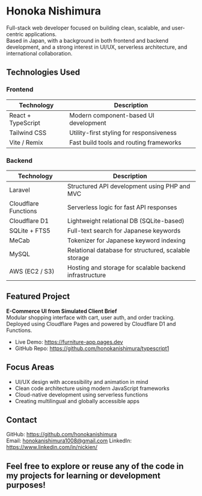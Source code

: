# Honoka Nishimura

Full-stack web developer focused on building clean, scalable, and user-centric applications.  
Based in Japan, with a background in both frontend and backend development, and a strong interest in UI/UX, serverless architecture, and international collaboration.

## Technologies Used

### Frontend
| Technology         | Description                              |
|--------------------|------------------------------------------|
| React + TypeScript | Modern component-based UI development    |
| Tailwind CSS       | Utility-first styling for responsiveness |
| Vite / Remix       | Fast build tools and routing frameworks  |

### Backend
| Technology           | Description                                                |
|----------------------|------------------------------------------------------------|
| Laravel              | Structured API development using PHP and MVC              |
| Cloudflare Functions | Serverless logic for fast API responses                   |
| Cloudflare D1        | Lightweight relational DB (SQLite-based)                  |
| SQLite + FTS5        | Full-text search for Japanese keywords                    |
| MeCab                | Tokenizer for Japanese keyword indexing                   |
| MySQL                | Relational database for structured, scalable storage      |
| AWS (EC2 / S3)       | Hosting and storage for scalable backend infrastructure   |


## Featured Project

**E-Commerce UI from Simulated Client Brief**  
Modular shopping interface with cart, user auth, and order tracking.  
Deployed using Cloudflare Pages and powered by Cloudflare D1 and Functions.

- Live Demo: https://furniture-app.pages.dev  
- GitHub Repo: https://github.com/honokanishimura/typescript1

## Focus Areas

- UI/UX design with accessibility and animation in mind
- Clean code architecture using modern JavaScript frameworks
- Cloud-native development using serverless functions
- Creating multilingual and globally accessible apps

## Contact

GitHub: https://github.com/honokanishimura  
Email: honokanishimura1008@gmail.com 
LinkedIn: https://www.linkedin.com/in/nickien/

## Feel free to explore or reuse any of the code in my projects for learning or development purposes!

